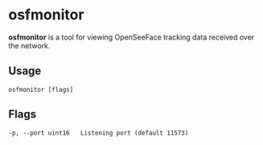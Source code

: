 # osfmonitor
**osfmonitor** is a tool for viewing OpenSeeFace tracking data received over the network.

## Usage
```osfmonitor [flags]```
      
## Flags
```-p, --port uint16   Listening port (default 11573)```  
   